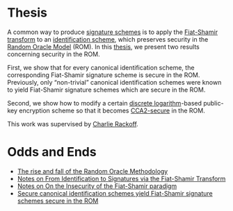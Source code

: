 # Thesis
A common way to produce [signature schemes](https://en.wikipedia.org/wiki/Digital_signature) 
is to apply the [Fiat-Shamir transform](https://en.wikipedia.org/wiki/Fiat%E2%80%93Shamir_heuristic) 
to an [identification scheme](http://www-math.ucdenver.edu/~wcherowi/courses/m5410/identschemes.pdf), 
which preserves security in the [Random Oracle Model](https://en.wikipedia.org/wiki/Random_oracle) (ROM).
In this [thesis](https://github.com/vglazer/thesis/blob/master/body/ut-thesis.pdf),
we present two results concerning security in the ROM. 

First, we show that for every canonical identification scheme, the corresponding 
Fiat-Shamir signature scheme is secure in the ROM. Previously, only 
“non-trivial” canonical identification schemes were known to yield 
Fiat-Shamir signature schemes which are secure in the ROM. 

Second, we 
show how to modify a certain 
[discrete logarithm](https://en.wikipedia.org/wiki/Discrete_logarithm)-based public-key 
encryption scheme so that it becomes 
[CCA2-secure](https://en.wikipedia.org/wiki/Adaptive_chosen-ciphertext_attack) 
in the ROM. 

This work was supervised by 
[Charlie Rackoff](http://www.cs.toronto.edu/dcs/people-faculty-rackoff.html).

# Odds and Ends
* [The rise and fall of the Random Oracle Methodology](https://github.com/vglazer/thesis/blob/master/plan.pdf)
* [Notes on From Identification to Signatures via the Fiat-Shamir Transform](https://github.com/vglazer/thesis/blob/master/notes_on_papers/FromIdentificationToSignatures/notes.pdf)
* [Notes on On the Insecurity of the Fiat-Shamir paradigm](https://github.com/vglazer/thesis/blob/master/notes_on_papers/OnTheInsecurityOfFiatShamir/notes.pdf)
* [Secure canonical identification schemes yield Fiat-Shamir signature schemes secure in the ROM](https://github.com/vglazer/thesis/blob/master/notes_on_papers/FromIdentificationToSignatures/notes.pdf)
